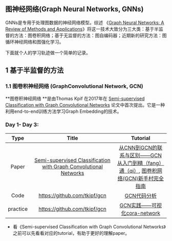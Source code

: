## 图神经网络(Graph Neural Networks, GNNs)

GNNs是专用于处理图数据的神经网络模型。综述 《[Graph Neural Networks: A Review of Methods and Applications](https://arxiv.org/abs/1812.08434)》将这一技术大致分为三大类：基于半监督的方法：图卷积网络；基于无监督的方法：图自编码器；近期新的研究方法：图循环神经网络和图强化学习。

下面就个人的学习轨迹做一个简单的记录。



## 1 基于半监督的方法

### 1.1 图卷积神经网络 (GraphConvolutional Network, GCN)

**图卷积神经网络 **是由Thomas Kpif 在2017年在 [Semi-supervised Classification with Graph Convolutional Networks](https://arxiv.org/abs/1609.02907) 论文中首次提出。它是一种利用end-to-end训练方法学习Graph Embedding的技术。

### Day 1- Day 3:

|   Type   |                  Title                   |                 Tutorial                 |
| :------: | :--------------------------------------: | :--------------------------------------: |
|  Paper   | [Semi-supervised Classification with Graph Convolutional Networks](https://arxiv.org/abs/1609.02907) | [从CNN到GCN的联系与区别——GCN从入门到精（fang）通（qi）](https://www.zhihu.com/question/54504471/answer/332657604), [图卷积网络(GCN)新手村完全指南](https://zhuanlan.zhihu.com/p/54505069)|
|   Code   |      <https://github.com/tkipf/gcn>      | [GCN代码分析](https://www.jianshu.com/p/ad528c40a08f) |
| practice |       https://github.com/tkipf/gcn       | [GCN实践——可视化cora-network](https://www.jianshu.com/p/47425c02d779) |

- 看《Semi-supervised Classification with Graph Convolutional Networks》之前可以先看看对应的tutorial，有助于更好的理解paper。

